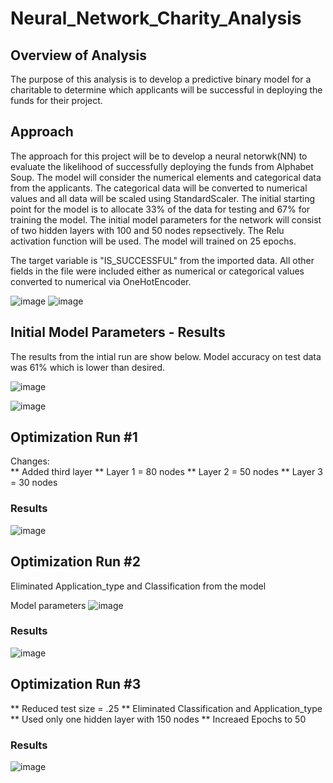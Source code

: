 # Neural_Network_Charity_Analysis

## Overview of Analysis

The purpose of this analysis is to develop a predictive binary model for a charitable to determine which applicants will be successful in deploying the funds for their project.

## Approach

The approach for this project will be to develop a neural netorwk(NN) to evaluate the likelihood of successfully deploying the funds from Alphabet Soup.  The model will consider the numerical elements and categorical data from the applicants.  The categorical data will be converted to numerical values and all data will be scaled using StandardScaler.   The initial starting point for the model is to allocate 33% of the data for testing and 67% for training the model.  The initial model parameters for the network will consist of two hidden layers with 100 and 50 nodes repsectively.  The Relu activation function will be used.  The model will trained on 25 epochs.

The target variable is "IS_SUCCESSFUL" from the imported data.  All other fields in the file were included either as numerical or categorical values converted to numerical via OneHotEncoder.

![image](https://user-images.githubusercontent.com/101779456/182060800-c26eb7ce-ea8b-481c-92f5-87dae67a3079.png)
![image](https://user-images.githubusercontent.com/101779456/182060856-ba319358-97db-4516-a699-0b8510b0d6f2.png)


## Initial Model Parameters - Results

The results from the intial run are show below.  Model accuracy on test data was 61% which is lower than desired.

![image](https://user-images.githubusercontent.com/101779456/182060856-ba319358-97db-4516-a699-0b8510b0d6f2.png)




![image](https://user-images.githubusercontent.com/101779456/182060735-bcbc5db0-fd95-4c45-bee6-89704a9963cc.png)


## Optimization Run #1
Changes:  
** Added third layer
** Layer 1 = 80 nodes
** Layer 2 = 50 nodes
** Layer 3 = 30 nodes

### Results
![image](https://user-images.githubusercontent.com/101779456/182065467-1030f4b7-67ed-4a0b-b5b6-4c7dba9942c7.png)

## Optimization Run #2

Eliminated Application_type and Classification from the model

Model parameters
![image](https://user-images.githubusercontent.com/101779456/182066112-4be4df47-8dc7-4563-b217-ad1dab976bf8.png)


### Results

![image](https://user-images.githubusercontent.com/101779456/182066005-eb0f7c97-b3b0-4180-a544-659a76fca303.png)


## Optimization Run #3
** Reduced test size = .25
** Eliminated Classification and Application_type
** Used only one hidden layer with 150 nodes
** Increaed Epochs to 50

### Results

![image](https://user-images.githubusercontent.com/101779456/182067273-c446a2d0-17af-4c13-b6ff-276cdf8f21b7.png)



